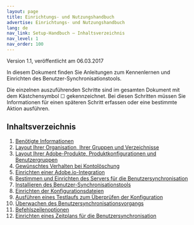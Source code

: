 ```yaml
---
layout: page
title: Einrichtungs- und Nutzungshandbuch
advertise: Einrichtungs- und Nutzungshandbuch
lang: de
nav_link: Setup-Handbuch – Inhaltsverzeichnis
nav_level: 1
nav_order: 100
---
```


Version 1.1, veröffentlicht am 06.03.2017

In diesem Dokument finden Sie Anleitungen zum Kennenlernen und Einrichten des Benutzer-Synchronisationstools.

Die einzelnen auszuführenden Schritte sind im gesamten Dokument mit dem Kästchensymbol &#9744; gekennzeichnet. Bei diesen Schritten müssen Sie Informationen für einen späteren Schritt erfassen oder eine bestimmte Aktion ausführen.

## Inhaltsverzeichnis

1. [Benötigte Informationen](before_you_start.md)
2. [Layout Ihrer Organisation, Ihrer Gruppen und Verzeichnisse](layout_orgs.md)
3. [Layout Ihrer Adobe-Produkte, Produktkonfigurationen und Benutzergruppen](layout_products.md)
4. [Gewünschtes Verhalten bei Kontolöschung](decide_deletion_policy.md)
5. [Einrichten einer Adobe.io-Integration](setup_adobeio.md)
6. [Bestimmen und Einrichten des Servers für die Benutzersynchronisation](identify_server.md)
7. [Installieren des Benutzer-Synchronisationstools](install_sync.md)
8. [Einrichten der Konfigurationsdateien](setup_config_files.md)
9. [Ausführen eines Testlaufs zum Überprüfen der Konfiguration](test_run.md)
10. [Überwachen des Benutzersynchronisationsvorgangs](monitoring.md)
11. [Befehlszeilenoptionen](command_line_options.md)
12. [Einrichten eines Zeitplans für die Benutzersynchronisation](scheduling.md)

